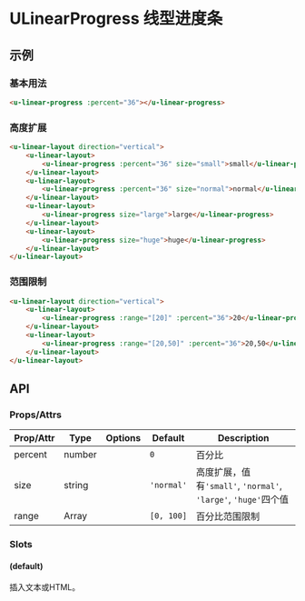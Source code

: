 <!-- 该 README.md 根据 api.yaml 和 docs/*.md 自动生成，为了方便在 GitHub 和 NPM 上查阅。如需修改，请查看源文件 -->

# ULinearProgress 线型进度条

## 示例
### 基本用法

``` html
<u-linear-progress :percent="36"></u-linear-progress>
```

### 高度扩展

``` html
<u-linear-layout direction="vertical">
    <u-linear-layout>
        <u-linear-progress :percent="36" size="small">small</u-linear-progress>
    </u-linear-layout>
    <u-linear-layout>
        <u-linear-progress :percent="36" size="normal">normal</u-linear-progress>
    </u-linear-layout>
    <u-linear-layout>
        <u-linear-progress size="large">large</u-linear-progress>
    </u-linear-layout>
    <u-linear-layout>
        <u-linear-progress size="huge">huge</u-linear-progress>
    </u-linear-layout>
</u-linear-layout>
```

### 范围限制
``` html
<u-linear-layout direction="vertical">
    <u-linear-layout>
        <u-linear-progress :range="[20]" :percent="36">20</u-linear-progress>
    </u-linear-layout>
    <u-linear-layout>
        <u-linear-progress :range="[20,50]" :percent="36">20,50</u-linear-progress>
    </u-linear-layout>
</u-linear-layout>
```

## API
### Props/Attrs

| Prop/Attr | Type | Options | Default | Description |
| --------- | ---- | ------- | ------- | ----------- |
| percent | number |  | `0` | 百分比 |
| size | string |  | `'normal'` | 高度扩展，值有`'small'`, `'normal'`, `'large'`, `'huge'`四个值 |
| range | Array |  | `[0, 100]` | 百分比范围限制 |

### Slots

#### (default)

插入文本或HTML。
